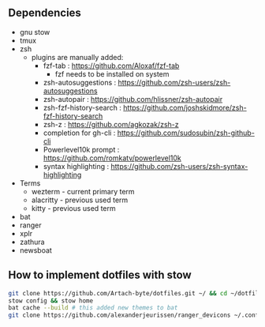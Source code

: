 ## Dependencies
- gnu stow
- tmux
- zsh
    - plugins are manually added:
        - fzf-tab : https://github.com/Aloxaf/fzf-tab
            - fzf needs to be installed on system
        - zsh-autosuggestions : https://github.com/zsh-users/zsh-autosuggestions
        - zsh-autopair : https://github.com/hlissner/zsh-autopair
        - zsh-fzf-history-search : https://github.com/joshskidmore/zsh-fzf-history-search
        - zsh-z : https://github.com/agkozak/zsh-z
        - completion for gh-cli : https://github.com/sudosubin/zsh-github-cli
        - Powerlevel10k prompt : https://github.com/romkatv/powerlevel10k
        - syntax highlighting : https://github.com/zsh-users/zsh-syntax-highlighting 
- Terms
    - wezterm - current primary term
    - alacritty - previous used term
    - kitty - previous used term
- bat
- ranger
- xplr
- zathura 
- newsboat

## How to implement dotfiles with stow

```bash
git clone https://github.com/Artach-byte/dotfiles.git ~/ && cd ~/dotfiles/
stow config && stow home
bat cache --build # this added new themes to bat
git clone https://github.com/alexanderjeurissen/ranger_devicons ~/.config/ranger/plugins/ranger_devicons #adds icons for ranger
```
